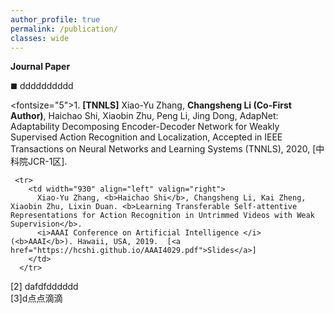 ```yaml
---
author_profile: true
permalink: /publication/
classes: wide
---
```

**Journal Paper**


<li style=" list-style-type:none;"><font style="font-size:12px">■</font>&nbsp;dddddddddd</li>

<fontsize="5">1. **[TNNLS]** Xiao-Yu Zhang, **Changsheng Li (Co-First Author)**, Haichao Shi, Xiaobin Zhu, Peng Li, Jing Dong, AdapNet: Adaptability Decomposing Encoder-Decoder Network for Weakly Supervised Action Recognition and Localization, Accepted in IEEE Transactions on Neural Networks and Learning Systems (TNNLS), 2020, [中科院JCR-1区].</font>


     <tr>
        <td width="930" align="left" valign="right">
          Xiao-Yu Zhang, <b>Haichao Shi</b>, Changsheng Li, Kai Zheng, Xiaobin Zhu, Lixin Duan. <b>Learning Transferable Self-attentive Representations for Action Recognition in Untrimmed Videos with Weak Supervision</b>.
          <i>AAAI Conference on Artificial Intelligence </i> (<b>AAAI</b>). Hawaii, USA, 2019.  [<a href="https://hcshi.github.io/AAAI4029.pdf">Slides</a>] 
        </td>
      </tr>

[2] dafdfdddddd <br>
[3]d点点滴滴

